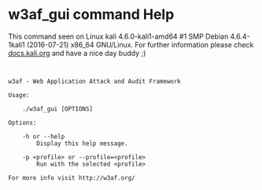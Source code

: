 # w3af_gui command Help
 
 This command seen on Linux kali 4.6.0-kali1-amd64 #1 SMP Debian 4.6.4-1kali1 (2016-07-21) x86_64 GNU/Linux. For further information please check [docs.kali.org](docs.kali.org) and have a nice day buddy ;) 

~~~


w3af - Web Application Attack and Audit Framework

Usage:

    ./w3af_gui [OPTIONS]

Options:

    -h or --help
        Display this help message.

    -p <profile> or --profile=<profile>
        Run with the selected <profile>

For more info visit http://w3af.org/


~~~
